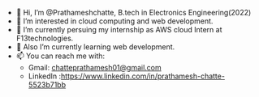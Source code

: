 - 👋 Hi, I’m @Prathameshchatte, B.tech in Electronics Engineering(2022)
- 👀 I’m interested in cloud computing and web development.
- 🌱 I’m currently persuing my internship as AWS cloud Intern at F13technologies.
- 💞️ Also I’m currently learning web development.
- 📫 You can reach me with:
    - Gmail: chatteprathamesh01@gmail.com
    - LinkedIn :https://www.linkedin.com/in/prathamesh-chatte-5523b71bb 

<!---
Prathameshchatte/Prathameshchatte is a ✨ special ✨ repository because its `README.md` (this file) appears on your GitHub profile.
You can click the Preview link to take a look at your changes.
--->
